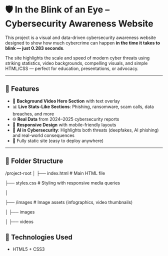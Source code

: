 # 🛡️ In the Blink of an Eye – Cybersecurity Awareness Website

This project is a visual and data-driven cybersecurity awareness website designed to show how much cybercrime can happen **in the time it takes to blink — just 0.283 seconds**.

The site highlights the scale and speed of modern cyber threats using striking statistics, video backgrounds, compelling visuals, and simple HTML/CSS — perfect for education, presentations, or advocacy.

---

## 🚀 Features

- 🔁 **Background Video Hero Section** with text overlay
- 📊 **Live Stats-Like Sections**: Phishing, ransomware, scam calls, data breaches, and more
- 🌐 **Real Data** from 2024–2025 cybersecurity reports
- 📱 **Responsive Design** with mobile-friendly layouts
- 🤖 **AI in Cybersecurity**: Highlights both threats (deepfakes, AI phishing) and real-world consequences
- 📁 Fully static site (easy to deploy anywhere)

---

## 📂 Folder Structure

/project-root
│
├── index.html # Main HTML file

├── styles.css # Styling with responsive media queries

│

├── /images # Image assets (infographics, video thumbnails)

│ ├── images

│ ├── videos

## 🧠 Technologies Used

- HTML5 + CSS3
